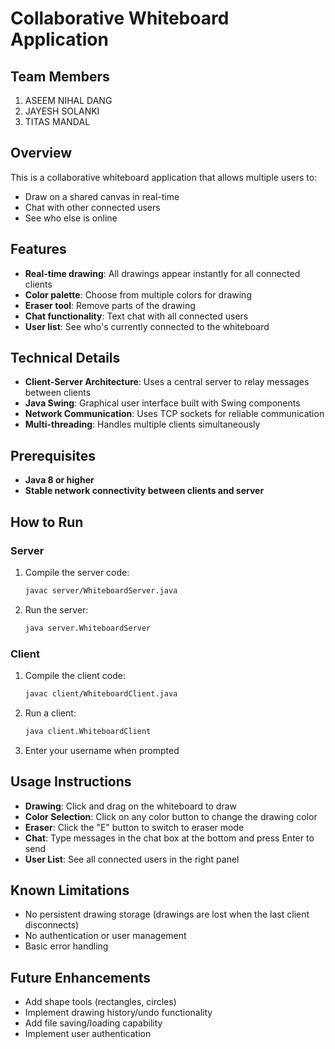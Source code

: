 # Collaborative Whiteboard Application

## Team Members
  1. ASEEM NIHAL DANG
  2. JAYESH SOLANKI
  3. TITAS MANDAL

## Overview
This is a collaborative whiteboard application that allows multiple users to:

- Draw on a shared canvas in real-time
- Chat with other connected users
- See who else is online

## Features
- **Real-time drawing**: All drawings appear instantly for all connected clients
- **Color palette**: Choose from multiple colors for drawing
- **Eraser tool**: Remove parts of the drawing
- **Chat functionality**: Text chat with all connected users
- **User list**: See who's currently connected to the whiteboard

## Technical Details
- **Client-Server Architecture**: Uses a central server to relay messages between clients
- **Java Swing**: Graphical user interface built with Swing components
- **Network Communication**: Uses TCP sockets for reliable communication
- **Multi-threading**: Handles multiple clients simultaneously

## Prerequisites
- **Java 8 or higher**
- **Stable network connectivity between clients and server**

## How to Run
### Server
1. Compile the server code:
   ```sh
   javac server/WhiteboardServer.java
   ```
2. Run the server:
   ```sh
   java server.WhiteboardServer
   ```

### Client
1. Compile the client code:
   ```sh
   javac client/WhiteboardClient.java
   ```
2. Run a client:
   ```sh
   java client.WhiteboardClient
   ```
3. Enter your username when prompted

## Usage Instructions
- **Drawing**: Click and drag on the whiteboard to draw
- **Color Selection**: Click on any color button to change the drawing color
- **Eraser**: Click the "E" button to switch to eraser mode
- **Chat**: Type messages in the chat box at the bottom and press Enter to send
- **User List**: See all connected users in the right panel

## Known Limitations
- No persistent drawing storage (drawings are lost when the last client disconnects)
- No authentication or user management
- Basic error handling

## Future Enhancements
- Add shape tools (rectangles, circles)
- Implement drawing history/undo functionality
- Add file saving/loading capability
- Implement user authentication

